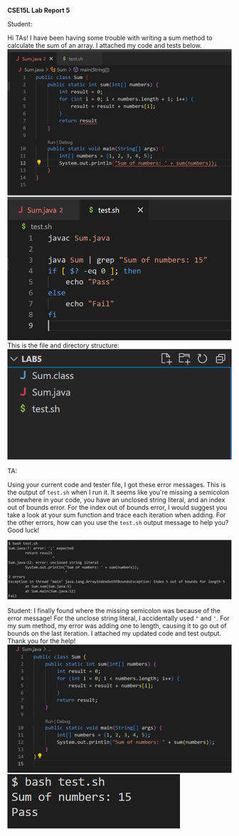 **CSE15L Lab Report 5**

Student:

Hi TAs! I have been having some trouble with writing a sum method to calculate the sum of an array. I attached my code and tests below. 
![Image](buggycode.png)
![Image](tests.png)
This is the file and directory structure:
![Image](structure.png)

TA:

Using your current code and tester file, I got these error messages. This is the output of ```test.sh``` when I run it. It seems like you're missing a semicolon somewhere in your code, you have an unclosed string literal, and an index out of bounds error. For the index out of bounds error, I would suggest you take a look at your sum function and trace each iteration when adding. For the other errors, how can you use the ```test.sh``` output message to help you? Good luck! 

![Image](testoutput.png)


Student: I finally found where the missing semicolon was because of the error message! For the unclose string literal, I accidentally used ```"``` and ```'```. For my sum method, my error was adding one to length, causing it to go out of bounds on the last iteration. I attached my updated code and test output. Thank you for the help! 
![Image](successcode.png)
![Image](successoutput.png)

